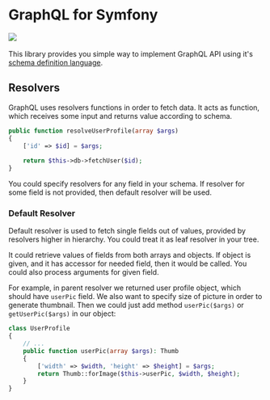 GraphQL for Symfony
=========================

![](https://scrutinizer-ci.com/g/fesor/graphql/badges/build.png?b=master)
![]()

This library provides you simple way to implement GraphQL API using it's 
[schema definition language](https://blog.graph.cool/graphql-sdl-schema-definition-language-6755bcb9ce51).

## Resolvers

GraphQL uses resolvers functions in order to fetch data. It acts as function, which receives some input
and returns value according to schema. 

```php
public function resolveUserProfile(array $args)
{
    ['id' => $id] = $args;
    
    return $this->db->fetchUser($id);
}
```

You could specify resolvers for any field in your schema. If resolver for some field is not provided, then default 
resolver will be used.

### Default Resolver

Default resolver is used to fetch single fields out of values, provided by resolvers higher in hierarchy. You could
treat it as leaf resolver in your tree.

It could retrieve values of fields from both arrays and objects. If object is given, and it has accessor for needed field,
then it would be called. You could also process arguments for given field.

For example, in parent resolver we returned user profile object, which should have `userPic` field. We also want to specify
size of picture in order to generate thumbnail. Then we could just add method `userPic($args)` or `getUserPic($args)` in our
object:

```php
class UserProfile
{
    // ...
    public function userPic(array $args): Thumb
    {
        ['width' => $width, 'height' => $height] = $args;
        return Thumb::forImage($this->userPic, $width, $height);
    }
}
```

